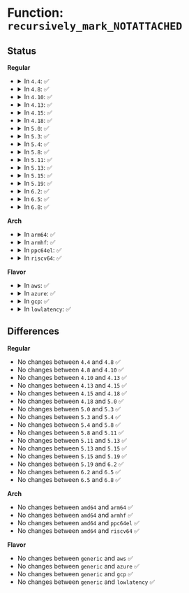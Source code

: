 # Function: <code>recursively_mark_NOTATTACHED</code>

## Status
<b>Regular</b>
<ul>
<li>
<details>
<summary>In <code>4.4</code>: ✅</summary>

```c
void recursively_mark_NOTATTACHED(struct usb_device *udev);
```

**Collision:** Unique Static

**Inline:** No

**Transformation:** False

**Instances:**

```
In drivers/usb/core/hub.c (ffffffff81603ab0)
Location: drivers/usb/core/hub.c:1972
Inline: False
Direct callers:
  - drivers/usb/core/hub.c:recursively_mark_NOTATTACHED
  - drivers/usb/core/hub.c:usb_set_device_state
```
**Symbols:**

```
ffffffff81603ab0-ffffffff81603b60: recursively_mark_NOTATTACHED (STB_LOCAL)
```
</details>
</li>
<li>
<details>
<summary>In <code>4.8</code>: ✅</summary>

```c
void recursively_mark_NOTATTACHED(struct usb_device *udev);
```

**Collision:** Unique Static

**Inline:** No

**Transformation:** False

**Instances:**

```
In drivers/usb/core/hub.c (ffffffff81663790)
Location: drivers/usb/core/hub.c:1969
Inline: False
Direct callers:
  - drivers/usb/core/hub.c:usb_set_device_state
  - drivers/usb/core/hub.c:recursively_mark_NOTATTACHED
```
**Symbols:**

```
ffffffff81663790-ffffffff81663840: recursively_mark_NOTATTACHED (STB_LOCAL)
```
</details>
</li>
<li>
<details>
<summary>In <code>4.10</code>: ✅</summary>

```c
void recursively_mark_NOTATTACHED(struct usb_device *udev);
```

**Collision:** Unique Static

**Inline:** No

**Transformation:** False

**Instances:**

```
In drivers/usb/core/hub.c (ffffffff81691590)
Location: drivers/usb/core/hub.c:1888
Inline: False
Direct callers:
  - drivers/usb/core/hub.c:usb_set_device_state
  - drivers/usb/core/hub.c:recursively_mark_NOTATTACHED
```
**Symbols:**

```
ffffffff81691590-ffffffff81691640: recursively_mark_NOTATTACHED (STB_LOCAL)
```
</details>
</li>
<li>
<details>
<summary>In <code>4.13</code>: ✅</summary>

```c
void recursively_mark_NOTATTACHED(struct usb_device *udev);
```

**Collision:** Unique Static

**Inline:** No

**Transformation:** False

**Instances:**

```
In drivers/usb/core/hub.c (ffffffff816a6b10)
Location: drivers/usb/core/hub.c:1910
Inline: False
Direct callers:
  - drivers/usb/core/hub.c:usb_set_device_state
  - drivers/usb/core/hub.c:recursively_mark_NOTATTACHED
```
**Symbols:**

```
ffffffff816a6b10-ffffffff816a6ba6: recursively_mark_NOTATTACHED (STB_LOCAL)
```
</details>
</li>
<li>
<details>
<summary>In <code>4.15</code>: ✅</summary>

```c
void recursively_mark_NOTATTACHED(struct usb_device *udev);
```

**Collision:** Unique Static

**Inline:** No

**Transformation:** False

**Instances:**

```
In drivers/usb/core/hub.c (ffffffff81711ee0)
Location: drivers/usb/core/hub.c:1910
Inline: False
Direct callers:
  - drivers/usb/core/hub.c:usb_set_device_state
  - drivers/usb/core/hub.c:recursively_mark_NOTATTACHED
```
**Symbols:**

```
ffffffff81711ee0-ffffffff81711f76: recursively_mark_NOTATTACHED (STB_LOCAL)
```
</details>
</li>
<li>
<details>
<summary>In <code>4.18</code>: ✅</summary>

```c
void recursively_mark_NOTATTACHED(struct usb_device *udev);
```

**Collision:** Unique Static

**Inline:** No

**Transformation:** False

**Instances:**

```
In drivers/usb/core/hub.c (ffffffff81750c50)
Location: drivers/usb/core/hub.c:1934
Inline: False
Direct callers:
  - drivers/usb/core/hub.c:usb_set_device_state
  - drivers/usb/core/hub.c:recursively_mark_NOTATTACHED
```
**Symbols:**

```
ffffffff81750c50-ffffffff81750ce4: recursively_mark_NOTATTACHED (STB_LOCAL)
```
</details>
</li>
<li>
<details>
<summary>In <code>5.0</code>: ✅</summary>

```c
void recursively_mark_NOTATTACHED(struct usb_device *udev);
```

**Collision:** Unique Static

**Inline:** No

**Transformation:** False

**Instances:**

```
In drivers/usb/core/hub.c (ffffffff817750b0)
Location: drivers/usb/core/hub.c:1945
Inline: False
Direct callers:
  - drivers/usb/core/hub.c:usb_set_device_state
  - drivers/usb/core/hub.c:recursively_mark_NOTATTACHED
```
**Symbols:**

```
ffffffff817750b0-ffffffff81775144: recursively_mark_NOTATTACHED (STB_LOCAL)
```
</details>
</li>
<li>
<details>
<summary>In <code>5.3</code>: ✅</summary>

```c
void recursively_mark_NOTATTACHED(struct usb_device *udev);
```

**Collision:** Unique Static

**Inline:** No

**Transformation:** False

**Instances:**

```
In drivers/usb/core/hub.c (ffffffff817b31d0)
Location: drivers/usb/core/hub.c:1983
Inline: False
Direct callers:
  - drivers/usb/core/hub.c:usb_set_device_state
  - drivers/usb/core/hub.c:recursively_mark_NOTATTACHED
```
**Symbols:**

```
ffffffff817b31d0-ffffffff817b3264: recursively_mark_NOTATTACHED (STB_LOCAL)
```
</details>
</li>
<li>
<details>
<summary>In <code>5.4</code>: ✅</summary>

```c
void recursively_mark_NOTATTACHED(struct usb_device *udev);
```

**Collision:** Unique Static

**Inline:** No

**Transformation:** False

**Instances:**

```
In drivers/usb/core/hub.c (ffffffff817e3900)
Location: drivers/usb/core/hub.c:1994
Inline: False
Direct callers:
  - drivers/usb/core/hub.c:usb_set_device_state
  - drivers/usb/core/hub.c:recursively_mark_NOTATTACHED
```
**Symbols:**

```
ffffffff817e3900-ffffffff817e3994: recursively_mark_NOTATTACHED (STB_LOCAL)
```
</details>
</li>
<li>
<details>
<summary>In <code>5.8</code>: ✅</summary>

```c
void recursively_mark_NOTATTACHED(struct usb_device *udev);
```

**Collision:** Unique Static

**Inline:** No

**Transformation:** False

**Instances:**

```
In drivers/usb/core/hub.c (ffffffff818b23a0)
Location: drivers/usb/core/hub.c:2001
Inline: False
Direct callers:
  - drivers/usb/core/hub.c:hub_port_disable
  - drivers/usb/core/hub.c:hub_port_reset
  - drivers/usb/core/hub.c:usb_new_device
  - drivers/usb/core/hub.c:usb_disconnect
  - drivers/usb/core/hub.c:recursively_mark_NOTATTACHED
  - drivers/usb/core/hub.c:hub_activate
```
**Symbols:**

```
ffffffff818b23a0-ffffffff818b2434: recursively_mark_NOTATTACHED (STB_LOCAL)
```
</details>
</li>
<li>
<details>
<summary>In <code>5.11</code>: ✅</summary>

```c
void recursively_mark_NOTATTACHED(struct usb_device *udev);
```

**Collision:** Unique Static

**Inline:** No

**Transformation:** False

**Instances:**

```
In drivers/usb/core/hub.c (ffffffff818c0d30)
Location: drivers/usb/core/hub.c:2001
Inline: False
Direct callers:
  - drivers/usb/core/hub.c:hub_port_disable
  - drivers/usb/core/hub.c:hub_port_reset
  - drivers/usb/core/hub.c:usb_new_device
  - drivers/usb/core/hub.c:usb_disconnect
  - drivers/usb/core/hub.c:recursively_mark_NOTATTACHED
  - drivers/usb/core/hub.c:hub_activate
```
**Symbols:**

```
ffffffff818c0d30-ffffffff818c0dc4: recursively_mark_NOTATTACHED (STB_LOCAL)
```
</details>
</li>
<li>
<details>
<summary>In <code>5.13</code>: ✅</summary>

```c
void recursively_mark_NOTATTACHED(struct usb_device *udev);
```

**Collision:** Unique Static

**Inline:** No

**Transformation:** False

**Instances:**

```
In drivers/usb/core/hub.c (ffffffff818a4020)
Location: drivers/usb/core/hub.c:2008
Inline: False
Direct callers:
  - drivers/usb/core/hub.c:hub_port_disable
  - drivers/usb/core/hub.c:hub_port_reset
  - drivers/usb/core/hub.c:usb_new_device
  - drivers/usb/core/hub.c:usb_disconnect
  - drivers/usb/core/hub.c:recursively_mark_NOTATTACHED
  - drivers/usb/core/hub.c:hub_activate
```
**Symbols:**

```
ffffffff818a4020-ffffffff818a40b4: recursively_mark_NOTATTACHED (STB_LOCAL)
```
</details>
</li>
<li>
<details>
<summary>In <code>5.15</code>: ✅</summary>

```c
void recursively_mark_NOTATTACHED(struct usb_device *udev);
```

**Collision:** Unique Static

**Inline:** No

**Transformation:** False

**Instances:**

```
In drivers/usb/core/hub.c (ffffffff81938c90)
Location: drivers/usb/core/hub.c:2011
Inline: False
Direct callers:
  - drivers/usb/core/hub.c:hub_port_disable
  - drivers/usb/core/hub.c:hub_port_reset
  - drivers/usb/core/hub.c:usb_new_device
  - drivers/usb/core/hub.c:usb_disconnect
  - drivers/usb/core/hub.c:recursively_mark_NOTATTACHED
  - drivers/usb/core/hub.c:hub_activate
```
**Symbols:**

```
ffffffff81938c90-ffffffff81938d24: recursively_mark_NOTATTACHED (STB_LOCAL)
```
</details>
</li>
<li>
<details>
<summary>In <code>5.19</code>: ✅</summary>

```c
void recursively_mark_NOTATTACHED(struct usb_device *udev);
```

**Collision:** Unique Static

**Inline:** No

**Transformation:** False

**Instances:**

```
In drivers/usb/core/hub.c (ffffffff81a90610)
Location: drivers/usb/core/hub.c:2011
Inline: False
Direct callers:
  - drivers/usb/core/hub.c:hub_port_disable
  - drivers/usb/core/hub.c:hub_port_reset
  - drivers/usb/core/hub.c:usb_new_device
  - drivers/usb/core/hub.c:usb_disconnect
  - drivers/usb/core/hub.c:recursively_mark_NOTATTACHED
  - drivers/usb/core/hub.c:hub_activate
```
**Symbols:**

```
ffffffff81a90610-ffffffff81a906ae: recursively_mark_NOTATTACHED (STB_LOCAL)
```
</details>
</li>
<li>
<details>
<summary>In <code>6.2</code>: ✅</summary>

```c
void recursively_mark_NOTATTACHED(struct usb_device *udev);
```

**Collision:** Unique Static

**Inline:** No

**Transformation:** False

**Instances:**

```
In drivers/usb/core/hub.c (ffffffff81c12540)
Location: drivers/usb/core/hub.c:2021
Inline: False
Direct callers:
  - drivers/usb/core/hub.c:hub_port_disable
  - drivers/usb/core/hub.c:hub_port_reset
  - drivers/usb/core/hub.c:usb_new_device
  - drivers/usb/core/hub.c:usb_disconnect
  - drivers/usb/core/hub.c:recursively_mark_NOTATTACHED
  - drivers/usb/core/hub.c:hub_activate
```
**Symbols:**

```
ffffffff81c12540-ffffffff81c125de: recursively_mark_NOTATTACHED (STB_LOCAL)
```
</details>
</li>
<li>
<details>
<summary>In <code>6.5</code>: ✅</summary>

```c
void recursively_mark_NOTATTACHED(struct usb_device *udev);
```

**Collision:** Unique Static

**Inline:** No

**Transformation:** False

**Instances:**

```
In drivers/usb/core/hub.c (ffffffff81c79bd0)
Location: drivers/usb/core/hub.c:2034
Inline: False
Direct callers:
  - drivers/usb/core/hub.c:hub_port_disable
  - drivers/usb/core/hub.c:hub_port_reset
  - drivers/usb/core/hub.c:usb_new_device
  - drivers/usb/core/hub.c:usb_disconnect
  - drivers/usb/core/hub.c:recursively_mark_NOTATTACHED
  - drivers/usb/core/hub.c:hub_activate
```
**Symbols:**

```
ffffffff81c79bd0-ffffffff81c79c78: recursively_mark_NOTATTACHED (STB_LOCAL)
```
</details>
</li>
<li>
<details>
<summary>In <code>6.8</code>: ✅</summary>

```c
void recursively_mark_NOTATTACHED(struct usb_device *udev);
```

**Collision:** Unique Static

**Inline:** No

**Transformation:** False

**Instances:**

```
In drivers/usb/core/hub.c (ffffffff81d2e5d0)
Location: drivers/usb/core/hub.c:2072
Inline: False
Direct callers:
  - drivers/usb/core/hub.c:hub_port_disable
  - drivers/usb/core/hub.c:hub_port_reset
  - drivers/usb/core/hub.c:usb_new_device
  - drivers/usb/core/hub.c:usb_disconnect
  - drivers/usb/core/hub.c:recursively_mark_NOTATTACHED
  - drivers/usb/core/hub.c:hub_activate
```
**Symbols:**

```
ffffffff81d2e5d0-ffffffff81d2e678: recursively_mark_NOTATTACHED (STB_LOCAL)
```
</details>
</li>
</ul>
<b>Arch</b>
<ul>
<li>
<details>
<summary>In <code>arm64</code>: ✅</summary>

```c
void recursively_mark_NOTATTACHED(struct usb_device *udev);
```

**Collision:** Unique Static

**Inline:** No

**Transformation:** False

**Instances:**

```
In drivers/usb/core/hub.c (ffff800010a11fc8)
Location: drivers/usb/core/hub.c:1994
Inline: False
Direct callers:
  - drivers/usb/core/hub.c:usb_set_device_state
  - drivers/usb/core/hub.c:recursively_mark_NOTATTACHED
```
**Symbols:**

```
ffff800010a11fc8-ffff800010a1206c: recursively_mark_NOTATTACHED (STB_LOCAL)
```
</details>
</li>
<li>
<details>
<summary>In <code>armhf</code>: ✅</summary>

```c
void recursively_mark_NOTATTACHED(struct usb_device *udev);
```

**Collision:** Unique Static

**Inline:** No

**Transformation:** False

**Instances:**

```
In drivers/usb/core/hub.c (c0aea4ec)
Location: drivers/usb/core/hub.c:1994
Inline: False
Direct callers:
  - drivers/usb/core/hub.c:usb_set_device_state
  - drivers/usb/core/hub.c:recursively_mark_NOTATTACHED
```
**Symbols:**

```
c0aea4ec-c0aea598: recursively_mark_NOTATTACHED (STB_LOCAL)
```
</details>
</li>
<li>
<details>
<summary>In <code>ppc64el</code>: ✅</summary>

```c
void recursively_mark_NOTATTACHED(struct usb_device *udev);
```

**Collision:** Unique Static

**Inline:** No

**Transformation:** False

**Instances:**

```
In drivers/usb/core/hub.c (c000000000ac9340)
Location: drivers/usb/core/hub.c:1994
Inline: False
Direct callers:
  - drivers/usb/core/hub.c:usb_set_device_state
  - drivers/usb/core/hub.c:recursively_mark_NOTATTACHED
```
**Symbols:**

```
c000000000ac9340-c000000000ac9428: recursively_mark_NOTATTACHED (STB_LOCAL)
```
</details>
</li>
<li>
<details>
<summary>In <code>riscv64</code>: ✅</summary>

```c
void recursively_mark_NOTATTACHED(struct usb_device *udev);
```

**Collision:** Unique Static

**Inline:** No

**Transformation:** False

**Instances:**

```
In drivers/usb/core/hub.c (ffffffe0006378d6)
Location: drivers/usb/core/hub.c:1994
Inline: False
Direct callers:
  - drivers/usb/core/hub.c:usb_set_device_state
  - drivers/usb/core/hub.c:recursively_mark_NOTATTACHED
```
**Symbols:**

```
ffffffe0006378d6-ffffffe000637964: recursively_mark_NOTATTACHED (STB_LOCAL)
```
</details>
</li>
</ul>
<b>Flavor</b>
<ul>
<li>
<details>
<summary>In <code>aws</code>: ✅</summary>

```c
void recursively_mark_NOTATTACHED(struct usb_device *udev);
```

**Collision:** Unique Static

**Inline:** No

**Transformation:** False

**Instances:**

```
In drivers/usb/core/hub.c (ffffffff8179bce0)
Location: drivers/usb/core/hub.c:1994
Inline: False
Direct callers:
  - drivers/usb/core/hub.c:usb_set_device_state
  - drivers/usb/core/hub.c:recursively_mark_NOTATTACHED
```
**Symbols:**

```
ffffffff8179bce0-ffffffff8179bd74: recursively_mark_NOTATTACHED (STB_LOCAL)
```
</details>
</li>
<li>
<details>
<summary>In <code>azure</code>: ✅</summary>

```c
void recursively_mark_NOTATTACHED(struct usb_device *udev);
```

**Collision:** Unique Static

**Inline:** No

**Transformation:** False

**Instances:**

```
In drivers/usb/core/hub.c (ffffffff8178d970)
Location: drivers/usb/core/hub.c:1994
Inline: False
Direct callers:
  - drivers/usb/core/hub.c:usb_set_device_state
  - drivers/usb/core/hub.c:recursively_mark_NOTATTACHED
```
**Symbols:**

```
ffffffff8178d970-ffffffff8178da04: recursively_mark_NOTATTACHED (STB_LOCAL)
```
</details>
</li>
<li>
<details>
<summary>In <code>gcp</code>: ✅</summary>

```c
void recursively_mark_NOTATTACHED(struct usb_device *udev);
```

**Collision:** Unique Static

**Inline:** No

**Transformation:** False

**Instances:**

```
In drivers/usb/core/hub.c (ffffffff817d8780)
Location: drivers/usb/core/hub.c:1994
Inline: False
Direct callers:
  - drivers/usb/core/hub.c:usb_set_device_state
  - drivers/usb/core/hub.c:recursively_mark_NOTATTACHED
```
**Symbols:**

```
ffffffff817d8780-ffffffff817d8814: recursively_mark_NOTATTACHED (STB_LOCAL)
```
</details>
</li>
<li>
<details>
<summary>In <code>lowlatency</code>: ✅</summary>

```c
void recursively_mark_NOTATTACHED(struct usb_device *udev);
```

**Collision:** Unique Static

**Inline:** No

**Transformation:** False

**Instances:**

```
In drivers/usb/core/hub.c (ffffffff817f2af0)
Location: drivers/usb/core/hub.c:1994
Inline: False
Direct callers:
  - drivers/usb/core/hub.c:usb_set_device_state
  - drivers/usb/core/hub.c:recursively_mark_NOTATTACHED
```
**Symbols:**

```
ffffffff817f2af0-ffffffff817f2b84: recursively_mark_NOTATTACHED (STB_LOCAL)
```
</details>
</li>
</ul>

## Differences
<b>Regular</b>
<ul>
<li>
No changes between <code>4.4</code> and <code>4.8</code> ✅
</li>
<li>
No changes between <code>4.8</code> and <code>4.10</code> ✅
</li>
<li>
No changes between <code>4.10</code> and <code>4.13</code> ✅
</li>
<li>
No changes between <code>4.13</code> and <code>4.15</code> ✅
</li>
<li>
No changes between <code>4.15</code> and <code>4.18</code> ✅
</li>
<li>
No changes between <code>4.18</code> and <code>5.0</code> ✅
</li>
<li>
No changes between <code>5.0</code> and <code>5.3</code> ✅
</li>
<li>
No changes between <code>5.3</code> and <code>5.4</code> ✅
</li>
<li>
No changes between <code>5.4</code> and <code>5.8</code> ✅
</li>
<li>
No changes between <code>5.8</code> and <code>5.11</code> ✅
</li>
<li>
No changes between <code>5.11</code> and <code>5.13</code> ✅
</li>
<li>
No changes between <code>5.13</code> and <code>5.15</code> ✅
</li>
<li>
No changes between <code>5.15</code> and <code>5.19</code> ✅
</li>
<li>
No changes between <code>5.19</code> and <code>6.2</code> ✅
</li>
<li>
No changes between <code>6.2</code> and <code>6.5</code> ✅
</li>
<li>
No changes between <code>6.5</code> and <code>6.8</code> ✅
</li>
</ul>
<b>Arch</b>
<ul>
<li>
No changes between <code>amd64</code> and <code>arm64</code> ✅
</li>
<li>
No changes between <code>amd64</code> and <code>armhf</code> ✅
</li>
<li>
No changes between <code>amd64</code> and <code>ppc64el</code> ✅
</li>
<li>
No changes between <code>amd64</code> and <code>riscv64</code> ✅
</li>
</ul>
<b>Flavor</b>
<ul>
<li>
No changes between <code>generic</code> and <code>aws</code> ✅
</li>
<li>
No changes between <code>generic</code> and <code>azure</code> ✅
</li>
<li>
No changes between <code>generic</code> and <code>gcp</code> ✅
</li>
<li>
No changes between <code>generic</code> and <code>lowlatency</code> ✅
</li>
</ul>
